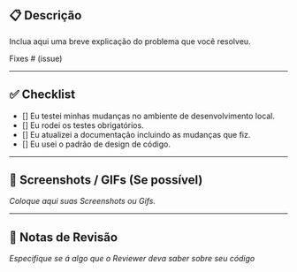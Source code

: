<!-- .github/pull_request_template.md -->

## 📋 Descrição

Inclua aqui uma breve explicação do problema que você resolveu.

Fixes # (issue)

---

## ✅ Checklist

- [] Eu testei minhas mudanças no ambiente de desenvolvimento local.
- [] Eu rodei os testes obrigatórios.
- [] Eu atualizei a documentação incluindo as mudanças que fiz.
- [] Eu usei o padrão de design de código.

---

## 💬 Screenshots / GIFs (Se possível)

_Coloque aqui suas Screenshots ou Gifs._

---

## 🧠 Notas de Revisão

_Especifique se á algo que o Reviewer deva saber sobre seu código_
